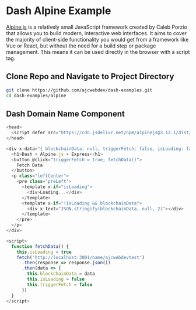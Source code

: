 # Dash Alpine Example

[Alpine.js](https://alpinejs.dev/) is a relatively small JavaScript framework created by Caleb Porzio that allows you to build modern, interactive web interfaces. It aims to cover the majority of client-side functionality you would get from a framework like Vue or React, but without the need for a build step or package management. This means it can be used directly in the browser with a script tag.

## Clone Repo and Navigate to Project Directory

```bash
git clone https://github.com/ajcwebdev/dash-examples.git
cd dash-examples/alpine
```

## Dash Domain Name Component

```js
<head>
  <script defer src="https://cdn.jsdelivr.net/npm/alpinejs@3.12.1/dist/cdn.min.js"></script>
</head>

<div x-data="{ blockchainData: null, triggerFetch: false, isLoading: false, fetchData: fetchData }" x-init="fetchData">
  <h1>Dash + Alpine.js + Express</h1>
  <button @click="triggerFetch = true; fetchData()">
    Fetch Data
  </button>
  <p class="leftCenter">
    <pre class="preLeft">
      <template x-if="isLoading">
        <div>Loading...</div>
      </template>
      <template x-if="!isLoading && blockchainData">
        <div x-text="JSON.stringify(blockchainData, null, 2)"></div>
      </template>
    </pre>
  </p>
</div>

<script>
  function fetchData() {
    this.isLoading = true
    fetch('http://localhost:3001/name/ajcwebdevtest')
      .then(response => response.json())
      .then(data => {
        this.blockchainData = data
        this.isLoading = false
        this.triggerFetch = false
      })
  }
</script>
```
